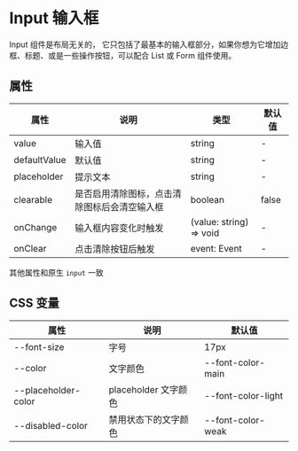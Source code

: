 # Input 输入框

Input 组件是布局无关的， 它只包括了最基本的输入框部分，如果你想为它增加边框、标题、或是一些操作按钮，可以配合 List 或 Form 组件使用。

<code src="./demos/index.tsx"></code>

## 属性

| 属性         | 说明                                         | 类型                    | 默认值 |
| ------------ | -------------------------------------------- | ----------------------- | ------ |
| value        | 输入值                                       | string                  | -      |
| defaultValue | 默认值                                       | string                  | -      |
| placeholder  | 提示文本                                     | string                  | -      |
| clearable    | 是否启用清除图标，点击清除图标后会清空输入框 | boolean                 | false  |
| onChange     | 输入框内容变化时触发                         | (value: string) => void | -      |
| onClear      | 点击清除按钮后触发                           | event: Event            | -      |

其他属性和原生 `input` 一致

## CSS 变量

| 属性                | 说明                 | 默认值             |
| ------------------- | -------------------- | ------------------ |
| --font-size         | 字号                 | 17px               |
| --color             | 文字颜色             | --font-color-main  |
| --placeholder-color | placeholder 文字颜色 | --font-color-light |
| --disabled-color    | 禁用状态下的文字颜色 | --font-color-weak  |
